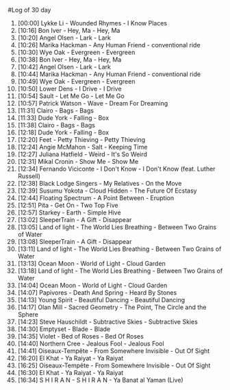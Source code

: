 #Log of 30 day

1. [00:00] Lykke Li - Wounded Rhymes - I Know Places
1. [10:16] Bon Iver - Hey, Ma - Hey, Ma
1. [10:20] Angel Olsen - Lark - Lark
1. [10:26] Marika Hackman - Any Human Friend - conventional ride
1. [10:30] Wye Oak - Evergreen - Evergreen
1. [10:38] Bon Iver - Hey, Ma - Hey, Ma
1. [10:42] Angel Olsen - Lark - Lark
1. [10:44] Marika Hackman - Any Human Friend - conventional ride
1. [10:49] Wye Oak - Evergreen - Evergreen
1. [10:50] Lower Dens - I Drive - I Drive
1. [10:54] Sault - Let Me Go - Let Me Go
1. [10:57] Patrick Watson - Wave - Dream For Dreaming
1. [11:31] Clairo - Bags - Bags
1. [11:33] Dude York - Falling - Box
1. [11:38] Clairo - Bags - Bags
1. [12:18] Dude York - Falling - Box
1. [12:20] Feet - Petty Thieving - Petty Thieving
1. [12:24] Angie McMahon - Salt - Keeping Time
1. [12:27] Juliana Hatfield - Weird - It's So Weird
1. [12:31] Mikal Cronin - Show Me - Show Me
1. [12:34] Fernando Viciconte - I Don't Know - I Don't Know (feat. Luther Russell)
1. [12:38] Black Lodge Singers - My Relatives - On the Move
1. [12:39] Susumu Yokota - Cloud Hidden - The Future Of Ecstasy
1. [12:44] Floating Spectrum - A Point Between - Eruption
1. [12:51] Pita - Get On - Two Top Five
1. [12:57] Starkey - Earth - Simple Hive
1. [13:02] SleeperTrain - A Gift - Disappear
1. [13:05] Land of light - The World Lies Breathing - Between Two Grains of Water
1. [13:08] SleeperTrain - A Gift - Disappear
1. [13:11] Land of light - The World Lies Breathing - Between Two Grains of Water
1. [13:13] Ocean Moon - World of Light - Cloud Garden
1. [13:18] Land of light - The World Lies Breathing - Between Two Grains of Water
1. [14:04] Ocean Moon - World of Light - Cloud Garden
1. [14:07] Papivores - Death And Spring - Heard By Stones
1. [14:13] Young Spirit - Beautiful Dancing - Beautiful Dancing
1. [14:17] Olan Mill - Sacred Geometry - The Point, The Circle and the Sphere
1. [14:23] Steve Hauschildt - Subtractive Skies - Subtractive Skies
1. [14:30] Emptyset - Blade - Blade
1. [14:35] Violet - Bed of Roses - Bed Of Roses
1. [14:40] Northern Cree - Jealous Fool - Jealous Fool
1. [14:41] Oiseaux-Tempête - From Somewhere Invisible - Out Of Sight
1. [16:20] El Khat - Ya Raiyat - Ya Raiyat
1. [16:25] Oiseaux-Tempête - From Somewhere Invisible - Out Of Sight
1. [16:30] El Khat - Ya Raiyat - Ya Raiyat
1. [16:34] S H I R A N - S H I R A N - Ya Banat al Yaman (Live)
